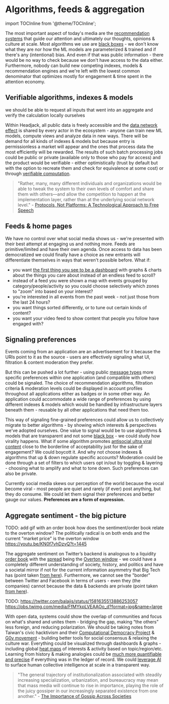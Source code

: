 # Algorithms, feeds & aggregation

import TOCInline from '@theme/TOCInline';

<TOCInline toc={toc} />

<!--

Multidimensional subscriptions & areas of interest can aid algorithms to serve more relevant content

-->


The most important aspect of today's media are the [recommendation systems](https://en.wikipedia.org/wiki/Recommender_system) that guide our attention and ultimately our thoughts, opinions & culture at scale. Most algorithms we use are [black boxes](problems_with_the_web.md#black-boxes--algorithmic-bias) - we don't know what they are nor how the ML models are parameterized & trained and if there's any (intentional) bias. And even if that was public information - there would be no way to check because we don't have access to the data either. Furthermore, nobody can build new competing indexes, models & recommendation engines and we're left with the lowest common denominator that optimizes mostly for engagement & time spent in the attention economy.



## Verifiable algorithms, indexes & models

we should be able to request all inputs that went into an aggregate and verify the calculation locally ourselves

Within Headjack, all public data is freely accessible and the [data network effect](https://mattturck.com/the-power-of-data-network-effects/) is shared by every actor in the ecosystem - anyone can train new ML models, compute views and analyze data in new ways. There will be demand for all kinds of indexes & models but because entry is permissionless a market will appear and the ones that process data the most efficiently will be rewarded. The results of such batch processing jobs could be public or private (available only to those who pay for access) and the product would be verifiable - either optimistically (trust by default but with the option to recreate them and check for equivalence at some cost) or through [verifiable computation](https://en.wikipedia.org/wiki/Verifiable_computing).

> "Rather, many, many different individuals and organizations would be able to tweak the system to their own levels of comfort and share them with others—and allow the competition to happen at the implementation layer, rather than at the underlying social network level." - [Protocols, Not Platforms: A Technological Approach to Free Speech](https://knightcolumbia.org/content/protocols-not-platforms-a-technological-approach-to-free-speech)

## Feeds & home pages

We have no control over what social media shows us - we're presented with their best attempt at engaging us and nothing more. Feeds are primitive/limited and have their own agenda. Once access to data has been democratized we could finally have a choice as new entrants will differentiate themselves in ways that weren't possible before. What if:
- you want [the first thing you see to be a dashboard](https://twitter.com/balajis/status/1442863553497554944) with graphs & charts about the things you care about instead of an endless feed to scroll?
- instead of a feed you were shown a map with events grouped by category/people/activity so you could choose selectively which zones to "zoom" into based on your interest?
- you're interested in all events from the past week - not just those from the last 24 hours?
- you want things sorted differently, or to tune out certain kinds of content?
- you want your video feed to show content that people you follow have engaged with?

## Signaling preferences

Events coming from an application are an advertisement for it because the URIs point to it as the source - users are effectively signaling what UI, filtration & content moderation they prefer.

<!-- TODO: 2 words: mimetic desire

Imagine publicly stating what you want to filter out of your life and then others observing which apps you choose. This is a way to signal personal preferences you'd like with everyone - we are mimetic creatures -->

But this can be pushed a lot further - using public [message types](messages.md) more specific preferences within one application (and compatible with others) could be signaled. The choice of recommendation algorithms, filtration criteria & moderation levels could be displayed in account profiles throughout all applications either as badges or in some other way. An application could accommodate a wide range of preferences by using different indexes & models which would be handled by infrastructure layers beneath them - reusable by all other applications that need them too.

This way of signaling fine-grained preferences could allow us to collectively migrate to better algorithms - by showing which interests & perspectives we've adopted ourselves. One value to signal would be to use algorithms & models that are transparent and not some [black box](problems_with_the_web.md#black-boxes--algorithmic-bias) - we could study how virality happens. What if some algorithm promotes [antisocial ultra viral content](https://twitter.com/balajis/status/1561032192947458048) close to the borderline of acceptability just for the sake of engagement? We could boycott it. And why not choose indexes & algorithms that up & down regulate specific accounts? Moderation could be done through a set of filters to which users opt in/out by toggling & layering - choosing what to amplify and what to tone down. Such preferences can also be private.

<!-- what if we could punish accounts that comment irrelevant things at famous people first just to get engagement? Have you seen the comments on any of Elon Musk's tweets? Engagement seeking irrelevant garbage -->

Currently social media skews our perception of the world because the vocal become viral - most people are quiet and rarely (if ever) post anything, but they do consume. We could let them signal their preferences and better gauge our values. **Preferences are a form of expression.**

## Aggregate sentiment - the big picture

TODO: add gif with an order book
how does the sentiment/order book relate to the overton window? The politically radical is on both ends and the current "market price" is the overton window
https://youtu.be/KN0f7vhDzvQ?t=1445

The aggregate sentiment on Twitter’s backend is analogous to a liquidity [order book](https://en.wikipedia.org/wiki/Order_book) with the [spread](https://en.wikipedia.org/wiki/Bid%E2%80%93ask_spread) being the [Overton window](https://en.wikipedia.org/wiki/Overton_window) - we could have a completely different understanding of society, history, and politics and have a societal mirror if not for the current information asymmetry that Big Tech has (point taken [from here](https://youtu.be/FV5SqIm5e90?t=883)). Furthermore, we cannot see the "border" between Twitter and Facebook in terms of users - even they (the companies) cannot because the data & backends are private (point taken [from here](https://youtu.be/FV5SqIm5e90?t=4631)).

TODO:
https://twitter.com/balajis/status/1581635513886253057
https://pbs.twimg.com/media/FfMYkpLVEAAOo_d?format=jpg&name=large

With open data, systems could show the overlap of communities and focus on what's shared and unites them - bridging the gap, making “the others” less foreign, and reducing polarization. We should be taking notes from Taiwan's civic hacktivism and their [Computational Democracy Project](https://compdemocracy.org/) & [G0v movement](https://en.wikipedia.org/wiki/G0v) - building better tools for social consensus & relaxing the culture war. Everything could be visualized through dashboards & graphs - including global [heat maps](https://en.wikipedia.org/wiki/Heat_map) of interests & activity based on topic/region/etc. Learning from history & making analogies could be [much more quantifiable and precise](https://twitter.com/balajis/status/1557247912874086400) if everything was in the ledger of record. We could [leverage AI](https://www.youtube.com/watch?v=WVEP0zAK-xQ&t=3952s) to surface human collective intelligence at scale in a transparent way.

> "The general trajectory of institutionalization associated with steadily increasing specialization, urbanization, and bureaucracy may mean that mass media will continue to rise in importance, playing the role of the juicy gossiper in our increasingly separated existence from one another." - [The Importance of Gossip Across Societies](https://publications.hse.ru/en/articles/135571129)

<!--

Bridging-Based Ranking - Author: Aviv Ovadya | May 17, 2022
How Platform Recommendation Systems Might Reduce Division and Strengthen Democracy
https://www.belfercenter.org/publication/bridging-based-ranking
twitter birdwatch uses it
https://www.wired.com/story/elon-musk-embraces-twitters-radical-crowdsourcing-experiment/


todo: read this
https://aviv.substack.com/p/platform-democracy-a-different-way-to-govern


SQL query for feed:
https://twitter.com/mbateman/status/1589011729618710528

https://ground.news/

https://www.improvethenews.org/

https://twitter.com/disclosetv/status/1557800191700393984

https://huggingface.co/blog/open_rail


privacy & algorithms:
- federated learning
- differential privacy
- secure multi-party computation
- homomorphic encryption - https://twitter.com/CompSciFact/status/1625264278059065347
TODO: WATCH THIS !!!
https://www.youtube.com/watch?v=10Qj0eYqbuo


Privacy-preserving Firefox telemetry with Prio
Prio - Private, Robust, and Scalable Computation of Aggregate Statistics
https://crypto.stanford.edu/prio/
https://rwc.iacr.org/2020/slides/Gibbs.pdf
https://hacks.mozilla.org/2018/10/testing-privacy-preserving-telemetry-with-prio/
https://blog.mozilla.org/security/2019/06/06/next-steps-in-privacy-preserving-telemetry-with-prio/
https://github.com/divviup/libprio-rs
Mozilla Security Research Summit 2019 - Privacy-preserving telemetry in Firefox
https://www.youtube.com/watch?v=w7AHAq-mU-M
Dr. Mariana Raykova (Google), INSAIT 2022 Conference: Exposure Notifications Private Analytics
https://www.youtube.com/watch?v=CqwhbD8gYqI


-->



